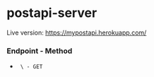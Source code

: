 # postapi-server
Live version: https://mypostapi.herokuapp.com/

### Endpoint - Method
* ` \ - GET` 
